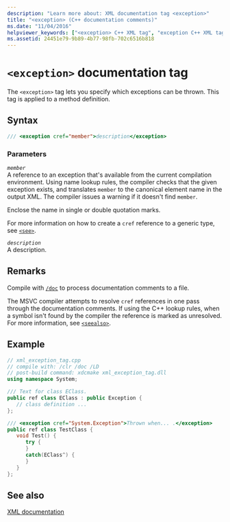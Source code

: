 ```yaml
---
description: "Learn more about: XML documentation tag <exception>"
title: "<exception> (C++ documentation comments)"
ms.date: "11/04/2016"
helpviewer_keywords: ["<exception> C++ XML tag", "exception C++ XML tag"]
ms.assetid: 24451e79-9b89-4b77-98fb-702c6516b818
---
```

# `<exception>` documentation tag

The `<exception>` tag lets you specify which exceptions can be thrown. This tag is applied to a method definition.

## Syntax

```cpp
/// <exception cref="member">description</exception>
```

### Parameters

*`member`*\
A reference to an exception that's available from the current compilation environment. Using name lookup rules, the compiler checks that the given exception exists, and translates `member` to the canonical element name in the output XML. The compiler issues a warning if it doesn't find `member`.

Enclose the name in single or double quotation marks.

For more information on how to create a `cref` reference to a generic type, see [`<see>`](see-visual-cpp.md).

*`description`*\
A description.

## Remarks

Compile with [`/doc`](doc-process-documentation-comments-c-cpp.md) to process documentation comments to a file.

The MSVC compiler attempts to resolve `cref` references in one pass through the documentation comments. If using the C++ lookup rules, when a symbol isn't found by the compiler the reference is marked as unresolved. For more information, see [`<seealso>`](seealso-visual-cpp.md).

## Example

```cpp
// xml_exception_tag.cpp
// compile with: /clr /doc /LD
// post-build command: xdcmake xml_exception_tag.dll
using namespace System;

/// Text for class EClass.
public ref class EClass : public Exception {
   // class definition ...
};

/// <exception cref="System.Exception">Thrown when... .</exception>
public ref class TestClass {
   void Test() {
      try {
      }
      catch(EClass^) {
      }
   }
};
```

## See also

[XML documentation](xml-documentation-visual-cpp.md)
